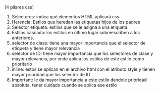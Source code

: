 [4 pilares css]
1. Selectores: indica qué elementos HTML aplicará css
2. Herencia: Estilos que heredan las etiquetas hijos de los padres
3. Selector etiqueta: estilos que se le asigna a una etiqueta
4. Estilos cascada: los estilos en último lugar sobreescriben a los anteriores.
5. selector de clase: tiene una mayor importancia que el selector de etiqueta y tiene mayor relevancia
6. selector de ID: tiene mayor importancia que los selectores de clase y mayor relevancia, por ende aplica los estilos de este estilo como prioritario
7.  inline: estos se aplican en el archivo html con el atributo style y tienen mayor prioridad que los selector de ID
8. Important: le da mayor importancia a este estilo dandole prioridad absoluta, tener cuidado cuando se aplica ese estilo